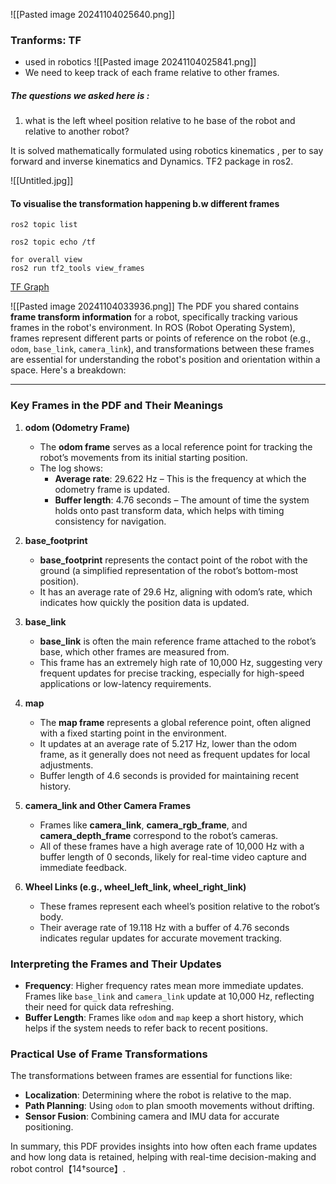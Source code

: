 ![[Pasted image 20241104025640.png]]
### Tranforms: TF
- used in robotics
![[Pasted image 20241104025841.png]]
- We need to keep track of each frame relative to other frames.

##### The questions we asked here is : 
1. what is the left wheel position relative to he base of the robot and relative to another robot?

It is solved mathematically formulated using robotics kinematics , per to say forward and inverse kinematics and Dynamics. TF2 package in ros2. 

![[Untitled.jpg]]

#### To visualise the transformation happening b.w different frames

```Shell
ros2 topic list

ros2 topic echo /tf

for overall view 
ros2 run tf2_tools view_frames
```


 [TF Graph](/wsl.localhost/Ubuntu-22.04/home/user/frames_2024-11-04_03.13.09.pdf)
 
![[Pasted image 20241104033936.png]]
The PDF you shared contains **frame transform information** for a robot, specifically tracking various frames in the robot's environment. In ROS (Robot Operating System), frames represent different parts or points of reference on the robot (e.g., `odom`, `base_link`, `camera_link`), and transformations between these frames are essential for understanding the robot's position and orientation within a space. Here's a breakdown:

---

### Key Frames in the PDF and Their Meanings

1. **odom (Odometry Frame)**
   - The **odom frame** serves as a local reference point for tracking the robot’s movements from its initial starting position.
   - The log shows:
     - **Average rate**: 29.622 Hz – This is the frequency at which the odometry frame is updated.
     - **Buffer length**: 4.76 seconds – The amount of time the system holds onto past transform data, which helps with timing consistency for navigation.

2. **base_footprint**
   - **base_footprint** represents the contact point of the robot with the ground (a simplified representation of the robot’s bottom-most position).
   - It has an average rate of 29.6 Hz, aligning with odom’s rate, which indicates how quickly the position data is updated.

3. **base_link**
   - **base_link** is often the main reference frame attached to the robot’s base, which other frames are measured from.
   - This frame has an extremely high rate of 10,000 Hz, suggesting very frequent updates for precise tracking, especially for high-speed applications or low-latency requirements.

4. **map**
   - The **map frame** represents a global reference point, often aligned with a fixed starting point in the environment.
   - It updates at an average rate of 5.217 Hz, lower than the odom frame, as it generally does not need as frequent updates for local adjustments.
   - Buffer length of 4.6 seconds is provided for maintaining recent history.

5. **camera_link and Other Camera Frames**
   - Frames like **camera_link**, **camera_rgb_frame**, and **camera_depth_frame** correspond to the robot’s cameras.
   - All of these frames have a high average rate of 10,000 Hz with a buffer length of 0 seconds, likely for real-time video capture and immediate feedback.

6. **Wheel Links (e.g., wheel_left_link, wheel_right_link)**
   - These frames represent each wheel’s position relative to the robot’s body.
   - Their average rate of 19.118 Hz with a buffer of 4.76 seconds indicates regular updates for accurate movement tracking.

### Interpreting the Frames and Their Updates

- **Frequency**: Higher frequency rates mean more immediate updates. Frames like `base_link` and `camera_link` update at 10,000 Hz, reflecting their need for quick data refreshing.
- **Buffer Length**: Frames like `odom` and `map` keep a short history, which helps if the system needs to refer back to recent positions.

### Practical Use of Frame Transformations

The transformations between frames are essential for functions like:
- **Localization**: Determining where the robot is relative to the map.
- **Path Planning**: Using `odom` to plan smooth movements without drifting.
- **Sensor Fusion**: Combining camera and IMU data for accurate positioning.

In summary, this PDF provides insights into how often each frame updates and how long data is retained, helping with real-time decision-making and robot control【14†source】.

